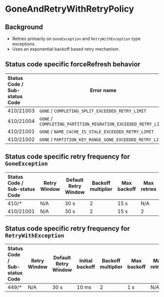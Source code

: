 # GoneAndRetryWithRetryPolicy

## Background

- Retries primarily on `GoneException` and `RetryWithException` type exceptions.
- Uses an exponential backoff based retry mechanism.

## Status code specific forceRefresh behavior

| Status Code / Sub-status Code | Error name                                                     | forceRefreshAddressCache | forceCollectionRoutingMapRefresh | forceCollectionRoutingMapRefresh | forceNameCacheRefresh |
|:------------------------------|----------------------------------------------------------------|--------------------------|----------------------------------|----------------------------------|-----------------------|
| 410/21003                     | `GONE` / `COMPLETING_SPLIT_EXCEEDED_RETRY_LIMIT`               | `false`                  | `true`                           |                                  |                       |
| 410/21004                     | `GONE` / `COMPLETING_PARTITION_MIGRATION_EXCEEDED_RETRY_LIMIT` | `true`                   | `true`                           |                                  |                       |
| 410/21001                     | `GONE` / `NAME_CACHE_IS_STALE_EXCEEDED_RETRY_LIMIT`            | `false`                  |                                  |                                  | `true`                |
| 410/21002                     | `GONE` / `PARTITION_KEY_RANGE_GONE_EXCEEDED_RETRY_LIMIT`       | `true`                   |                                  |                                  |                       |

## Status code specific retry frequency for `GoneException`


| Status Code / Sub-status Code | Retry Window | Default Retry Window | Backoff multiplier | Max backoff | Max retries |
|:------------------------------|--------------|----------------------|--------------------|-------------|-------------|
| 410/*                         | N/A          | 30 s                 | 2                  | 15 s        | N/A         |
| 410/21001                     | N/A          | 30 s                 | 2                  | 15 s        | 2           |

## Status code specific retry frequency for `RetryWithException`

| Status Code / Sub-status Code | Retry Window | Default Retry Window | Initial backoff | Backoff multiplier | Max backoff | Max retries |
|:------------------------------|--------------|----------------------|-----------------|--------------------|-------------|-------------|
| 449/*                         | N/A          | 30 s                 | 10 ms           | 2                  | 1 s         | N/A         |
